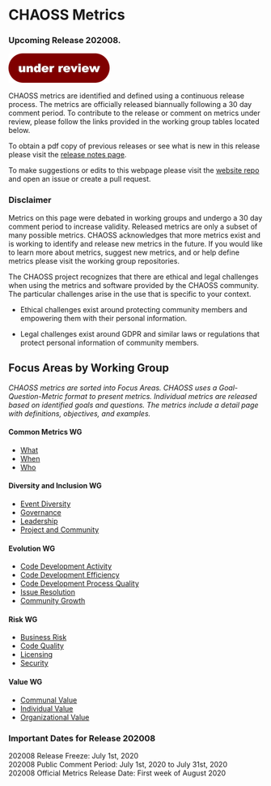 # CHAOSS Metrics  
### Upcoming Release 202008. 
![Under Review](https://raw.githubusercontent.com/chaoss/website/master/release/Images/under-review200.png)

CHAOSS metrics are identified and defined using a continuous release process. The metrics are officially released biannually following a 30 day comment period. To contribute to the release or comment on metrics under review, please follow the links provided in the working group tables located below.

To obtain a pdf copy of previous releases or see what is new in this release please visit the [release notes page](https://chaoss.community/release-history/).

To make suggestions or edits to this webpage please visit the [website repo](https://github.com/chaoss/website) and open an issue or create a pull request.

### Disclaimer

Metrics on this page were debated in working groups and undergo a 30 day comment period to increase validity. Released metrics are only a subset of many possible metrics. CHAOSS acknowledges that more metrics exist and is working to identify and release new metrics in the future. If you would like to learn more about metrics, suggest new metrics, and or help define metrics please visit the working group repositories.   

The CHAOSS project recognizes that there are ethical and legal challenges when using the metrics and software provided by the CHAOSS community. The particular challenges arise in the use that is specific to your context.  

* Ethical challenges exist around protecting community members and empowering them with their personal information.  

* Legal challenges exist around GDPR and similar laws or regulations that protect personal information of community members.  

## Focus Areas by Working Group  

 *CHAOSS metrics are sorted into Focus Areas. CHAOSS uses a Goal-Question-Metric format to present metrics. Individual metrics are released based on identified goals and questions. The metrics include a detail page with definitions, objectives, and examples.*  

#### Common Metrics WG  
* [What](#user-content-focus-area---what)  
* [When](#user-content-focus-area---when)  
* [Who](#user-content-focus-area---who)  
#### Diversity and Inclusion WG  
* [Event Diversity](#user-content-focus-area---event-diversity)  
* [Governance](#user-content-focus-area---governance)  
* [Leadership](#user-content-focus-area---leadership)  
* [Project and Community](#user-content-focus-area---project-and-community)
#### Evolution WG  
* [Code Development Activity](#user-content-focus-area---code-development-activity)  
* [Code Development Efficiency](#user-content-focus-area---code-development-efficiency)  
* [Code Development Process Quality](#user-content-focus-area---code-development-process-quality)  
* [Issue Resolution](#user-content-focus-area---issue-resolution)  
* [Community Growth](#user-content-focus-area---community-growth)  
#### Risk WG  
* [Business Risk](#user-content-focus-area---business-risk)  
* [Code Quality](#user-content-focus-area---code-quality)  
* [Licensing](#user-content-focus-area---licensing)  
* [Security](#user-content-focus-area---security)  
#### Value WG  
* [Communal Value](#user-content-focus-area---communal-value)  
* [Individual Value](#user-content-focus-area---individual-value)  
* [Organizational Value](#user-content-focus-area---organizational-value)  


### Important Dates for Release 202008  
202008 Release Freeze: July 1st, 2020    
202008 Public Comment Period: July 1st, 2020 to July 31st, 2020  
202008 Official Metrics Release Date: First week of August 2020  
